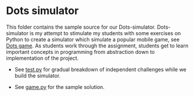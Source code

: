 
# Dots simulator

This folder contains the sample source for our Dots-simulator. Dots-simulator is my attempt to stimulate my students
with some exercises on Python to create a simulator which simulate a popular mobile game, see [Dots game](http://weplaydots.com/).
As students work through the assignment, students get to learn important concepts in programming from abstraction down
to implementation of the project.

* See [test.py](test.py) for gradual breakdown of independent challenges while we
  build the simulator.
  
* See [game.py](game.py) for the sample solution.

